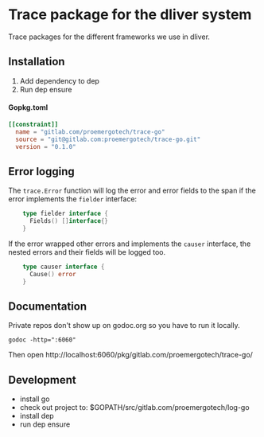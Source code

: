 # Trace package for the dliver system

Trace packages for the different frameworks we use in dliver.

## Installation

1. Add dependency to dep
2. Run dep ensure

#### Gopkg.toml

```toml
[[constraint]]
  name = "gitlab.com/proemergotech/trace-go"
  source = "git@gitlab.com:proemergotech/trace-go.git"
  version = "0.1.0"
```

## Error logging

The `trace.Error` function will log the error and error fields to the span 
if the error implements the `fielder` interface:

```go
    type fielder interface {
      Fields() []interface{}
    }
```

If the error wrapped other errors and implements the `causer` interface, 
the nested errors and their fields will be logged too.

```go
    type causer interface {
      Cause() error
    }
```

## Documentation

Private repos don't show up on godoc.org so you have to run it locally.

```
godoc -http=":6060"
```

Then open http://localhost:6060/pkg/gitlab.com/proemergotech/trace-go/

## Development

- install go
- check out project to: $GOPATH/src/gitlab.com/proemergotech/log-go
- install dep
- run dep ensure

